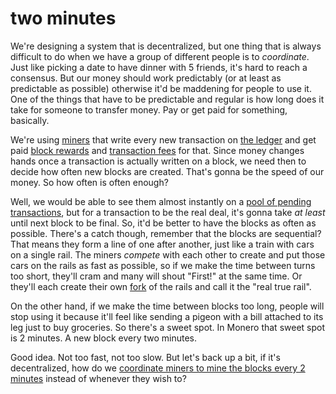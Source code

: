 # two minutes

We're designing a system that is decentralized, but one thing that is always difficult to do when we have a group of different people is to *coordinate*. Just like picking a date to have dinner with 5 friends, it's hard to reach a consensus. But our money should work predictably (or at least as predictable as possible) otherwise it'd be maddening for people to use it. One of the things that have to be predictable and regular is how long does it take for someone to transfer money. Pay or get paid for something, basically.

We're using [miners](2.09-miners.md) that write every new transaction on [the ledger](2.10-money_ledger.md) and get paid [block rewards](2.40-emission_curve.md) and [transaction fees](2.43-fees.md) for that. Since money changes hands once a transaction is actually written on a block, we need then to decide how often new blocks are created. That's gonna be the speed of our money. So how often is often enough? 

Well, we would be able to see them almost instantly on a [pool of pending transactions](2.46-mempool.md), but for a transaction to be the real deal, it's gonna take *at least* until next block to be final. So, it'd be better to have the blocks as often as possible. There's a catch though, remember that the blocks are sequential? That means they form a line of one after another, just like a train with cars on a single rail. The miners *compete* with each other to create and put those cars on the rails as fast as possible, so if we make the time between turns too short, they'll cram and many will shout "First!" at the same time. Or they'll each create their own [fork](2.47-fork.md) of the rails and call it the "real true rail".

On the other hand, if we make the time between blocks too long, people will stop using it because it'll feel like sending a pigeon with a bill attached to its leg just to buy groceries. So there's a sweet spot. In Monero that sweet spot is 2 minutes. A new block every two minutes.

Good idea. Not too fast, not too slow. But let's back up a bit, if it's decentralized, how do we [coordinate miners to mine the blocks every 2 minutes](2.45-difficulty_adjustment.md) instead of whenever they wish to?